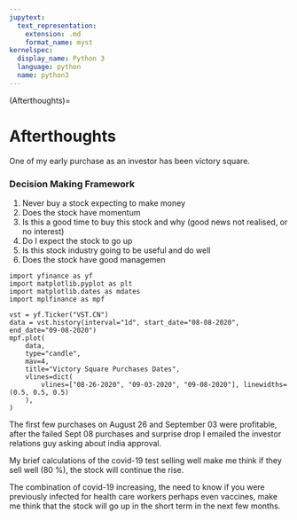 ```yaml
---
jupytext:
  text_representation:
    extension: .md
    format_name: myst
kernelspec:
  display_name: Python 3
  language: python
  name: python3
---
```


(Afterthoughts)=
# Afterthoughts

One of my early purchase as an investor has been victory square.

### Decision Making Framework
1. Never buy a stock expecting to make money
2. Does the stock have momentum
3. Is this a good time to buy this stock and why (good news not realised, or no interest)
4. Do I expect the stock to go up
5. Is this stock industry going to be useful and do well
6. Does the stock have good managemen

```{code-cell} ipython3
import yfinance as yf
import matplotlib.pyplot as plt
import matplotlib.dates as mdates
import mplfinance as mpf

vst = yf.Ticker("VST.CN")
data = vst.history(interval="1d", start_date="08-08-2020", end_date="09-08-2020")
mpf.plot(
    data,
    type="candle",
    mav=4,
    title="Victory Square Purchases Dates",
    vlines=dict(
        vlines=["08-26-2020", "09-03-2020", "09-08-2020"], linewidths=(0.5, 0.5, 0.5)
    ),
)
```

The first few purchases on August 26 and September 03 were profitable, after the failed Sept 08 purchases and surprise drop I emailed the investor relations guy asking about india approval.

My brief calculations of the covid-19 test selling well make me think if they sell well (80 \%), the stock will continue the rise.

The combination of covid-19 increasing, the need to know if you were previously infected for health care workers perhaps even vaccines, make me think that the stock will go up in the short term in the next few months.